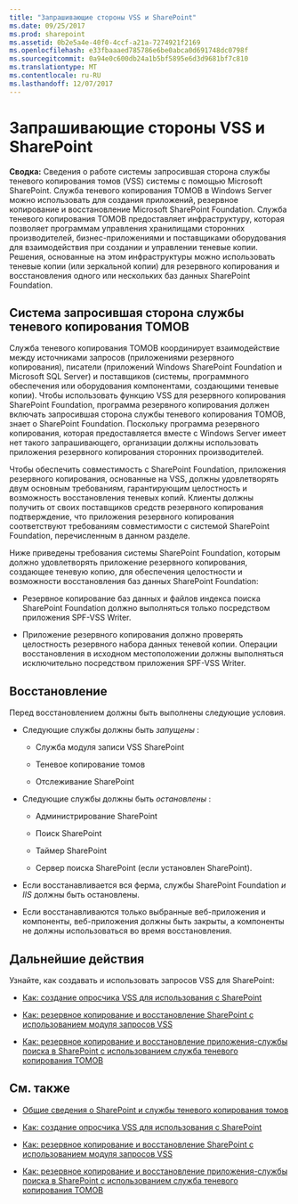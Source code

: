 ```yaml
---
title: "Запрашивающие стороны VSS и SharePoint"
ms.date: 09/25/2017
ms.prod: sharepoint
ms.assetid: 0b2e5a4e-40f0-4ccf-a21a-7274921f2169
ms.openlocfilehash: e33fbaaaed785786e6be0abca0d691748dc0798f
ms.sourcegitcommit: 0a94e0c600db24a1b5bf5895e6d3d9681bf7c810
ms.translationtype: MT
ms.contentlocale: ru-RU
ms.lasthandoff: 12/07/2017
---
```

# <a name="vss-requestors-and-sharepoint"></a>Запрашивающие стороны VSS и SharePoint
 **Сводка:** Сведения о работе системы запросившая сторона службы теневого копирования томов (VSS) системы с помощью Microsoft SharePoint.
Служба теневого копирования ТОМОВ в Windows Server можно использовать для создания приложений, резервное копирование и восстановление Microsoft SharePoint Foundation. Служба теневого копирования ТОМОВ предоставляет инфраструктуру, которая позволяет программам управления хранилищами сторонних производителей, бизнес-приложениями и поставщиками оборудования для взаимодействия при создании и управлении теневые копии. Решения, основанные на этом инфраструктуры можно использовать теневые копии (или зеркальной копии) для резервного копирования и восстановления одного или нескольких баз данных SharePoint Foundation.
  
    
    


## <a name="vss-requestor-system"></a>Система запросившая сторона службы теневого копирования ТОМОВ

Служба теневого копирования ТОМОВ координирует взаимодействие между источниками запросов (приложениями резервного копирования), писатели (приложений Windows SharePoint Foundation и Microsoft SQL Server) и поставщиков (системы, программного обеспечения или оборудования компонентами, создающими теневые копии). Чтобы использовать функцию VSS для резервного копирования SharePoint Foundation, программа резервного копирования должен включать запросившая сторона службы теневого копирования ТОМОВ, знает о SharePoint Foundation. Поскольку программа резервного копирования, которая предоставляется вместе с Windows Server имеет нет такого запрашивающего, организации должны использовать приложения резервного копирования сторонних производителей.
  
    
    
Чтобы обеспечить совместимость с SharePoint Foundation, приложения резервного копирования, основанные на VSS, должны удовлетворять двум основным требованиям, гарантирующим целостность и возможность восстановления теневых копий. Клиенты должны получить от своих поставщиков средств резервного копирования подтверждение, что приложения резервного копирования соответствуют требованиям совместимости с системой SharePoint Foundation, перечисленным в данном разделе.
  
    
    
Ниже приведены требования системы SharePoint Foundation, которым должно удовлетворять приложение резервного копирования, создающее теневую копию, для обеспечения целостности и возможности восстановления баз данных SharePoint Foundation: 
  
    
    

- Резервное копирование баз данных и файлов индекса поиска SharePoint Foundation должно выполняться только посредством приложения SPF-VSS Writer.
    
  
- Приложение резервного копирования должно проверять целостность резервного набора данных теневой копии. Операции восстановления в исходном местоположении должны выполняться исключительно посредством приложения SPF-VSS Writer.
    
  

## <a name="restoring"></a>Восстановление

Перед восстановлением должны быть выполнены следующие условия.
  
    
    

- Следующие службы должны быть  *запущены*  :
    
  - Служба модуля записи VSS SharePoint
    
  
  - Теневое копирование томов
    
  
  - Отслеживание SharePoint
    
  
- Следующие службы должны быть  *остановлены*  :
    
  - Администрирование SharePoint
    
  
  - Поиск SharePoint
    
  
  - Таймер SharePoint
    
  
  - Сервер поиска SharePoint (если установлен SharePoint).
    
  
- Если восстанавливается вся ферма, службы SharePoint Foundation *и IIS*  должны быть остановлены.
    
  
- Если восстанавливаются только выбранные веб-приложения и компоненты, веб-приложения должны быть закрыты, а компоненты не должны использоваться во время восстановления.
    
  

## <a name="next-steps"></a>Дальнейшие действия
<a name="Next"> </a>

Узнайте, как создавать и использовать запросов VSS для SharePoint:
  
    
    

-  [Как: создание опросчика VSS для использования с SharePoint](how-to-create-a-vss-requestor-for-use-with-sharepoint.md)
    
  
-  [Как: резервное копирование и восстановление SharePoint с использованием модуля запросов VSS](how-to-back-up-and-restore-sharepoint-using-a-vss-requestor.md)
    
  
-  [Как: резервное копирование и восстановление приложения-службы поиска в SharePoint с использованием служба теневого копирования ТОМОВ](how-to-back-up-and-restore-a-search-service-application-in-sharepoint-using.md)
    
  

## <a name="see-also"></a>См. также
<a name="bk_addresources"> </a>


-  [Общие сведения о SharePoint и службы теневого копирования томов](overview-of-sharepoint-and-the-volume-shadow-copy-service.md)
    
  
-  [Как: создание опросчика VSS для использования с SharePoint](how-to-create-a-vss-requestor-for-use-with-sharepoint.md)
    
  
-  [Как: резервное копирование и восстановление SharePoint с использованием модуля запросов VSS](how-to-back-up-and-restore-sharepoint-using-a-vss-requestor.md)
    
  
-  [Как: резервное копирование и восстановление приложения-службы поиска в SharePoint с использованием служба теневого копирования ТОМОВ](how-to-back-up-and-restore-a-search-service-application-in-sharepoint-using.md)
    
  

